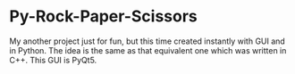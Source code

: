 # Py-Rock-Paper-Scissors
My another project just for fun, but this time created instantly with GUI and in Python. The idea is the same as that equivalent one which was written in C++. This GUI is PyQt5.
